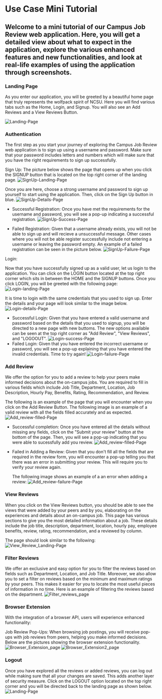 # Use Case Mini Tutorial 

## Welcome to a mini tutorial of our Campus Job Review web application. Here, you will get a detailed view about what to expect in the application, explore the various enhanced features and new functionalities, and look at real-life examples of using the application through screenshots. 

### Landing Page
As you enter our application, you will be greeted by a beautiful home page that truly represents the wolfpack spirit of NCSU. Here you will find various tabs such as the Home, Login, and Signup. You will also see an Add Reviews and a View Reviews Button. 

![Landing-Page](docs/images/landing_page.jpeg)

### Authentication 
The first step as you start your journey of exploring the Campus Job Review web application is to sign up using a username and password. Make sure that your password includes letters and numbers which will make sure that you have the right requirements to sign up successfully. 

Sign Up: The picture below shows the page that opens up when you click the SIGNUP button that is located on the top right corner of the landing page. 
![SignUp-Landing-Page](docs/images/sign_up_landing.png)

Once you are here, choose a strong username and password to sign up yourself to start using the application. Then, click on the Sign Up button in blue. 
![SignUp-Details-Page](docs/images/sign_up_details.png)

- Successful Registration: 
Once you have met the requirements for the username and password, you will see a pop-up indicating a successful registration. 
     ![SignUp-Success-Page](docs/images/sign_up_success.png)

 - Failed Registration: 
 Given that a username already exists, you will not be able to sign up and will recieve a unsuccessful message. Other cases where you will not be able register successfully include not entering a username or leaving the password empty. An example of a failed registration can be seen in the picture below. 
     ![SignUp-Failure-Page](docs/images/sign_up_failure.png)

Login:

Now that you have successfully signed up as a valid user, let us login to the application. You can click on the LOGIN button located at the top right corner which sits in between the HOME and the SIGNUP buttons. Once you click LOGIN, you will be greeted with the following page: 
![Login-landing-Page](docs/images/login_landing.png)

   It is time to login with the same credentials that you used to sign up. Enter the details and your page will look similar to the image below. 
    ![Login-details-Page](docs/images/login_details.png)
- Successful Login: Given that you have entered a valid username and password based on the details that you used to signup, you will be directed to a new page with new buttoms. The new options available can be seen at the top right corner as "Add Review", "View Reviews", and "LOGOOUT".
     ![Login-success-Page](docs/images/login_success.png)
- Failed Login: Given that you have entered the incorrect username or password, you will see a pop-up explaining that you have entered the invalid credentials. Time to try again!
     ![Login-failure-Page](docs/images/login_failure.png)

### Add Review
We offer the option for you to add a review to help your peers make informed decisions about the on-campus jobs. You are required to fill in various fields which include Job Title, Department, Location, Job Description, Hourly Pay, Benefits, Rating, Recommendation, and Review. 

The following is an example of the page that you will encounter when you click on the Add Review Button. 
The following image is an example of a valid review with all the fields filled accurately and as expected. 
![Add_review-filled-Page](docs/images/add_review_filled.png)

- Successful completion: Once you have entered all the details without missing any fields, click on the "Submit your review" button at the bottom of the page. Then, you will see a pop-up indicating that you were able to sucessfully add you review. 
![Add_review-filled-Page](docs/images/add_review_success.png)

- Failed in Adding a Review: Given that you don't fill all the fields that are required in the review form, you will encounter a pop-up telling you that there was an error in submitting your review. This will require you to verify your review again.

    The following image shows an example of a an error when adding a review: 
    ![Add_review-failure-Page](docs/images/add_review_failure.png)


### View Reviews 
When you click on the View Reviews button, you should be able to see the views that were added by your peers and by you, elaborating on the experiences and details about an on-campus job. This page has various sections to give you the most detailed information about a job. These details include the job title, description, department, location, hourly pay, employee benefits, review, rating, recommendation, and a reviewed by column. 

The page should look similar to the following: 
    ![View_Review_Landing-Page](docs/images/view_review_landing.jpg)

### Filter Reviews
We offer an exclusive and easy option for you to filter the reviews based on fields such as Department, Location, and Job Title. Moreover, we also allow you to set a filter on reviews based on the minimum and maximum ratings by your peers. This makes it easier for you to locate the most useful pieces of information in no time. Here is an example of filtering the reviews based on the department. 
    ![Filter_reviews_page](docs/images/filter_reviews.jpg)

### Browser Extension
With the integration of a browser API, users will experience enhanced functionality:

Job Review Pop-Ups: When browsing job postings, you will receive pop-ups with job reviews from peers, helping you make informed decisions. Below are the pictures showing the browser extension functionality. 
![Browser_Extension_page](docs/images/browser_extension_1.jpg)
![Browser_Extension2_page](docs/images/browser_extension_2.jpg)




### Logout
Once you have explored all the reviews or added reviews, you can log out while making sure that all your changes are saved. This adds another layer of security measure. Click on the LOGOUT option located on the top right corner and you will be directed back to the landing page as shown below. 
![Landing-Page](docs/images/landing_page.jpeg)